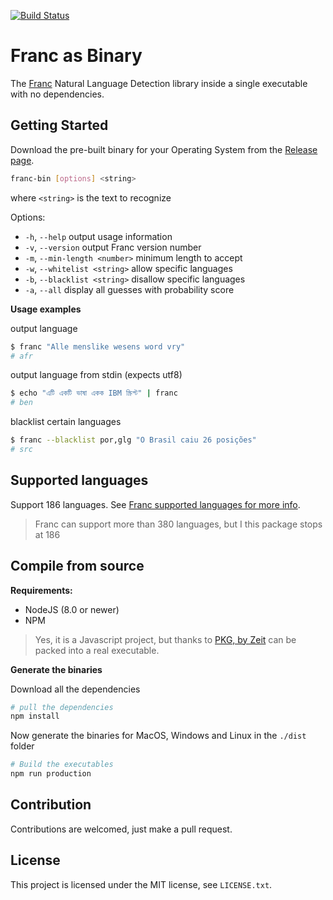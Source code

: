 [![Build Status](https://travis-ci.org/avvertix/franc-bin.svg?branch=master)](https://travis-ci.org/avvertix/franc-bin)

# Franc as Binary

The [Franc](https://github.com/wooorm/franc) Natural Language Detection library inside a single executable with no dependencies.

## Getting Started

Download the pre-built binary for your Operating System from the [Release page](https://github.com/avvertix/tus-client-cli/releases/latest).

```bash
franc-bin [options] <string>
```

where `<string>` is the text to recognize

Options:

- `-h`, `--help` output usage information
- `-v`, `--version` output Franc version number
- `-m`, `--min-length <number>` minimum length to accept
- `-w`, `--whitelist <string>` allow specific languages
- `-b`, `--blacklist <string>` disallow specific languages
- `-a`, `--all` display all guesses with probability score

**Usage examples**

output language

```bash
$ franc "Alle menslike wesens word vry"
# afr
```

output language from stdin (expects utf8)

```bash
$ echo "এটি একটি ভাষা একক IBM স্ক্রিপ্ট" | franc
# ben
```

blacklist certain languages

```bash
$ franc --blacklist por,glg "O Brasil caiu 26 posições"
# src
```

## Supported languages

Support 186 languages. See [Franc supported languages for more info](https://github.com/wooorm/franc/tree/3.1.1/packages/franc#support).

> Franc can support more than 380 languages, but I this package stops at 186

## Compile from source

**Requirements:**

- NodeJS (8.0 or newer)
- NPM

> Yes, it is a Javascript project, but thanks to [PKG, by Zeit](https://github.com/zeit/pkg) can be packed into a real executable.

**Generate the binaries**

Download all the dependencies

```bash
# pull the dependencies
npm install
```
Now generate the binaries for MacOS, Windows and Linux in the `./dist` folder

```bash
# Build the executables
npm run production
```

## Contribution

Contributions are welcomed, just make a pull request.

## License

This project is licensed under the MIT license, see `LICENSE.txt`.
